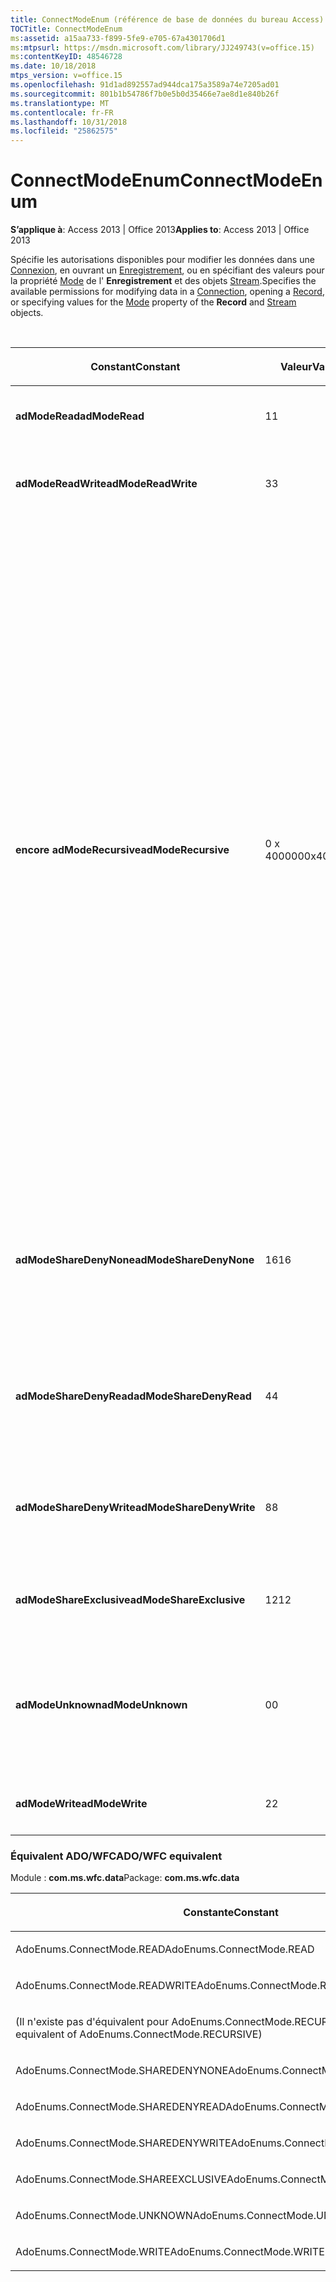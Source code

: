 ```yaml
---
title: ConnectModeEnum (référence de base de données du bureau Access)
TOCTitle: ConnectModeEnum
ms:assetid: a15aa733-f899-5fe9-e705-67a4301706d1
ms:mtpsurl: https://msdn.microsoft.com/library/JJ249743(v=office.15)
ms:contentKeyID: 48546728
ms.date: 10/18/2018
mtps_version: v=office.15
ms.openlocfilehash: 91d1ad892557ad944dca175a3589a74e7205ad01
ms.sourcegitcommit: 801b1b54786f7b0e5b0d35466e7ae8d1e840b26f
ms.translationtype: MT
ms.contentlocale: fr-FR
ms.lasthandoff: 10/31/2018
ms.locfileid: "25862575"
---
```

# <a name="connectmodeenum"></a><span data-ttu-id="af4a2-102">ConnectModeEnum</span><span class="sxs-lookup"><span data-stu-id="af4a2-102">ConnectModeEnum</span></span>

<span data-ttu-id="af4a2-103">**S’applique à**: Access 2013 | Office 2013</span><span class="sxs-lookup"><span data-stu-id="af4a2-103">**Applies to**: Access 2013 | Office 2013</span></span>

<span data-ttu-id="af4a2-104">Spécifie les autorisations disponibles pour modifier les données dans une [Connexion](connection-object-ado.md), en ouvrant un [Enregistrement](record-object-ado.md), ou en spécifiant des valeurs pour la propriété [Mode](mode-property-ado.md) de l' **Enregistrement** et des objets [Stream](stream-object-ado.md).</span><span class="sxs-lookup"><span data-stu-id="af4a2-104">Specifies the available permissions for modifying data in a [Connection](connection-object-ado.md), opening a [Record](record-object-ado.md), or specifying values for the [Mode](mode-property-ado.md) property of the **Record** and [Stream](stream-object-ado.md) objects.</span></span>

<br/>

<table>
<colgroup>
<col style="width: 33%" />
<col style="width: 33%" />
<col style="width: 33%" />
</colgroup>
<thead>
<tr class="header">
<th><p><span data-ttu-id="af4a2-105">Constant</span><span class="sxs-lookup"><span data-stu-id="af4a2-105">Constant</span></span></p></th>
<th><p><span data-ttu-id="af4a2-106">Valeur</span><span class="sxs-lookup"><span data-stu-id="af4a2-106">Value</span></span></p></th>
<th><p><span data-ttu-id="af4a2-107">Description</span><span class="sxs-lookup"><span data-stu-id="af4a2-107">Description</span></span></p></th>
</tr>
</thead>
<tbody>
<tr class="odd">
<td><p><span data-ttu-id="af4a2-108"><strong>adModeRead</strong></span><span class="sxs-lookup"><span data-stu-id="af4a2-108"><strong>adModeRead</strong></span></span></p></td>
<td><p><span data-ttu-id="af4a2-109">1</span><span class="sxs-lookup"><span data-stu-id="af4a2-109">1</span></span></p></td>
<td><p><span data-ttu-id="af4a2-110">Indique des autorisations en lecture seule.</span><span class="sxs-lookup"><span data-stu-id="af4a2-110">Indicates read-only permissions.</span></span></p></td>
</tr>
<tr class="even">
<td><p><span data-ttu-id="af4a2-111"><strong>adModeReadWrite</strong></span><span class="sxs-lookup"><span data-stu-id="af4a2-111"><strong>adModeReadWrite</strong></span></span></p></td>
<td><p><span data-ttu-id="af4a2-112">3</span><span class="sxs-lookup"><span data-stu-id="af4a2-112">3</span></span></p></td>
<td><p><span data-ttu-id="af4a2-113">Indique des autorisations en lecture-écriture.</span><span class="sxs-lookup"><span data-stu-id="af4a2-113">Indicates read/write permissions.</span></span></p></td>
</tr>
<tr class="odd">
<td><p><span data-ttu-id="af4a2-114"><strong>encore adModeRecursive</strong></span><span class="sxs-lookup"><span data-stu-id="af4a2-114"><strong>adModeRecursive</strong></span></span></p></td>
<td><p><span data-ttu-id="af4a2-115">0 x 400000</span><span class="sxs-lookup"><span data-stu-id="af4a2-115">0x400000</span></span></p></td>
<td><p><span data-ttu-id="af4a2-116">Utilisée conjointement avec les autres valeurs <em>*ShareDeny*</em> (<strong>adModeShareDenyNone</strong>, <strong>adModeShareDenyWrite</strong>ou <strong>adModeShareDenyRead</strong>) pour propager les restrictions de partage à tous les enregistrements secondaire de l' <strong>enregistrement</strong>actif.</span><span class="sxs-lookup"><span data-stu-id="af4a2-116">Used in conjunction with the other <em>*ShareDeny*</em> values (<strong>adModeShareDenyNone</strong>, <strong>adModeShareDenyWrite</strong>, or <strong>adModeShareDenyRead</strong>) to propagate sharing restrictions to all sub-records of the current <strong>Record</strong>.</span></span> <span data-ttu-id="af4a2-117">Il n’a aucun effet si l' <strong>enregistrement</strong> n’a pas d’enfants.</span><span class="sxs-lookup"><span data-stu-id="af4a2-117">It has no affect if the <strong>Record</strong> does not have any children.</span></span></p><p><span data-ttu-id="af4a2-118">Une erreur d’exécution est générée si elle est utilisée avec <strong>adModeShareDenyNone</strong> .</span><span class="sxs-lookup"><span data-stu-id="af4a2-118">A run-time error is generated if it is used with <strong>adModeShareDenyNone</strong> only.</span></span> <span data-ttu-id="af4a2-119">Toutefois, il peut être utilisé avec <strong>adModeShareDenyNone</strong> lorsqu’il est associé avec d’autres valeurs.</span><span class="sxs-lookup"><span data-stu-id="af4a2-119">However, it can be used with <strong>adModeShareDenyNone</strong> when combined with other values.</span></span> <span data-ttu-id="af4a2-120">Par exemple, vous pouvez utiliser &quot; <strong>adModeRead</strong> ou <strong>adModeShareDenyNone</strong> ou <strong>encore adModeRecursive</strong>&quot;.</span><span class="sxs-lookup"><span data-stu-id="af4a2-120">For example, you can use &quot;<strong>adModeRead</strong> or <strong>adModeShareDenyNone</strong> or <strong>adModeRecursive</strong>&quot;.</span></span></p></td>
</tr>
<tr class="even">
<td><p><span data-ttu-id="af4a2-121"><strong>adModeShareDenyNone</strong></span><span class="sxs-lookup"><span data-stu-id="af4a2-121"><strong>adModeShareDenyNone</strong></span></span></p></td>
<td><p><span data-ttu-id="af4a2-122">16</span><span class="sxs-lookup"><span data-stu-id="af4a2-122">16</span></span></p></td>
<td><p><span data-ttu-id="af4a2-p103">Permet à d'autres utilisateurs d'ouvrir une connexion sans autorisations d'aucune sorte. L'accès en lecture et en écriture ne pourra être interdit.</span><span class="sxs-lookup"><span data-stu-id="af4a2-p103">Allows others to open a connection with any permissions. Neither read nor write access can be denied to others.</span></span></p></td>
</tr>
<tr class="odd">
<td><p><span data-ttu-id="af4a2-125"><strong>adModeShareDenyRead</strong></span><span class="sxs-lookup"><span data-stu-id="af4a2-125"><strong>adModeShareDenyRead</strong></span></span></p></td>
<td><p><span data-ttu-id="af4a2-126">4</span><span class="sxs-lookup"><span data-stu-id="af4a2-126">4</span></span></p></td>
<td><p><span data-ttu-id="af4a2-127">Empêche d'autres utilisateurs d'ouvrir une connexion sans autorisation de lecture.</span><span class="sxs-lookup"><span data-stu-id="af4a2-127">Prevents others from opening a connection with read permissions.</span></span></p></td>
</tr>
<tr class="even">
<td><p><span data-ttu-id="af4a2-128"><strong>adModeShareDenyWrite</strong></span><span class="sxs-lookup"><span data-stu-id="af4a2-128"><strong>adModeShareDenyWrite</strong></span></span></p></td>
<td><p><span data-ttu-id="af4a2-129">8</span><span class="sxs-lookup"><span data-stu-id="af4a2-129">8</span></span></p></td>
<td><p><span data-ttu-id="af4a2-130">Empêche d'autres utilisateurs d'ouvrir une connexion sans autorisation d'écriture.</span><span class="sxs-lookup"><span data-stu-id="af4a2-130">Prevents others from opening a connection with write permissions.</span></span></p></td>
</tr>
<tr class="odd">
<td><p><span data-ttu-id="af4a2-131"><strong>adModeShareExclusive</strong></span><span class="sxs-lookup"><span data-stu-id="af4a2-131"><strong>adModeShareExclusive</strong></span></span></p></td>
<td><p><span data-ttu-id="af4a2-132">12</span><span class="sxs-lookup"><span data-stu-id="af4a2-132">12</span></span></p></td>
<td><p><span data-ttu-id="af4a2-133">Empêche d'autres utilisateurs d'ouvrir une connexion.</span><span class="sxs-lookup"><span data-stu-id="af4a2-133">Prevents others from opening a connection.</span></span></p></td>
</tr>
<tr class="even">
<td><p><span data-ttu-id="af4a2-134"><strong>adModeUnknown</strong></span><span class="sxs-lookup"><span data-stu-id="af4a2-134"><strong>adModeUnknown</strong></span></span></p></td>
<td><p><span data-ttu-id="af4a2-135">0</span><span class="sxs-lookup"><span data-stu-id="af4a2-135">0</span></span></p></td>
<td><p><span data-ttu-id="af4a2-p104">Par défaut. Indique que les autorisations n'ont pas encore été définies ou qu'elles ne peuvent être déterminées.</span><span class="sxs-lookup"><span data-stu-id="af4a2-p104">Default. Indicates that the permissions have not yet been set or cannot be determined.</span></span></p></td>
</tr>
<tr class="odd">
<td><p><span data-ttu-id="af4a2-138"><strong>adModeWrite</strong></span><span class="sxs-lookup"><span data-stu-id="af4a2-138"><strong>adModeWrite</strong></span></span></p></td>
<td><p><span data-ttu-id="af4a2-139">2</span><span class="sxs-lookup"><span data-stu-id="af4a2-139">2</span></span></p></td>
<td><p><span data-ttu-id="af4a2-140">Indique des autorisations en écriture seule.</span><span class="sxs-lookup"><span data-stu-id="af4a2-140">Indicates write-only permissions.</span></span></p></td>
</tr>
</tbody>
</table>


### <a name="adowfc-equivalent"></a><span data-ttu-id="af4a2-141">Équivalent ADO/WFC</span><span class="sxs-lookup"><span data-stu-id="af4a2-141">ADO/WFC equivalent</span></span>

<span data-ttu-id="af4a2-142">Module : **com.ms.wfc.data**</span><span class="sxs-lookup"><span data-stu-id="af4a2-142">Package: **com.ms.wfc.data**</span></span>

<table>
<colgroup>
<col style="width: 100%" />
</colgroup>
<thead>
<tr class="header">
<th><p><span data-ttu-id="af4a2-143">Constante</span><span class="sxs-lookup"><span data-stu-id="af4a2-143">Constant</span></span></p></th>
</tr>
</thead>
<tbody>
<tr class="odd">
<td><p><span data-ttu-id="af4a2-144">AdoEnums.ConnectMode.READ</span><span class="sxs-lookup"><span data-stu-id="af4a2-144">AdoEnums.ConnectMode.READ</span></span></p></td>
</tr>
<tr class="even">
<td><p><span data-ttu-id="af4a2-145">AdoEnums.ConnectMode.READWRITE</span><span class="sxs-lookup"><span data-stu-id="af4a2-145">AdoEnums.ConnectMode.READWRITE</span></span></p></td>
</tr>
<tr class="odd">
<td><p><span data-ttu-id="af4a2-146">(Il n'existe pas d'équivalent pour AdoEnums.ConnectMode.RECURSIVE)</span><span class="sxs-lookup"><span data-stu-id="af4a2-146">(There is no equivalent of AdoEnums.ConnectMode.RECURSIVE)</span></span></p></td>
</tr>
<tr class="even">
<td><p><span data-ttu-id="af4a2-147">AdoEnums.ConnectMode.SHAREDENYNONE</span><span class="sxs-lookup"><span data-stu-id="af4a2-147">AdoEnums.ConnectMode.SHAREDENYNONE</span></span></p></td>
</tr>
<tr class="odd">
<td><p><span data-ttu-id="af4a2-148">AdoEnums.ConnectMode.SHAREDENYREAD</span><span class="sxs-lookup"><span data-stu-id="af4a2-148">AdoEnums.ConnectMode.SHAREDENYREAD</span></span></p></td>
</tr>
<tr class="even">
<td><p><span data-ttu-id="af4a2-149">AdoEnums.ConnectMode.SHAREDENYWRITE</span><span class="sxs-lookup"><span data-stu-id="af4a2-149">AdoEnums.ConnectMode.SHAREDENYWRITE</span></span></p></td>
</tr>
<tr class="odd">
<td><p><span data-ttu-id="af4a2-150">AdoEnums.ConnectMode.SHAREEXCLUSIVE</span><span class="sxs-lookup"><span data-stu-id="af4a2-150">AdoEnums.ConnectMode.SHAREEXCLUSIVE</span></span></p></td>
</tr>
<tr class="even">
<td><p><span data-ttu-id="af4a2-151">AdoEnums.ConnectMode.UNKNOWN</span><span class="sxs-lookup"><span data-stu-id="af4a2-151">AdoEnums.ConnectMode.UNKNOWN</span></span></p></td>
</tr>
<tr class="odd">
<td><p><span data-ttu-id="af4a2-152">AdoEnums.ConnectMode.WRITE</span><span class="sxs-lookup"><span data-stu-id="af4a2-152">AdoEnums.ConnectMode.WRITE</span></span></p></td>
</tr>
</tbody>
</table>

